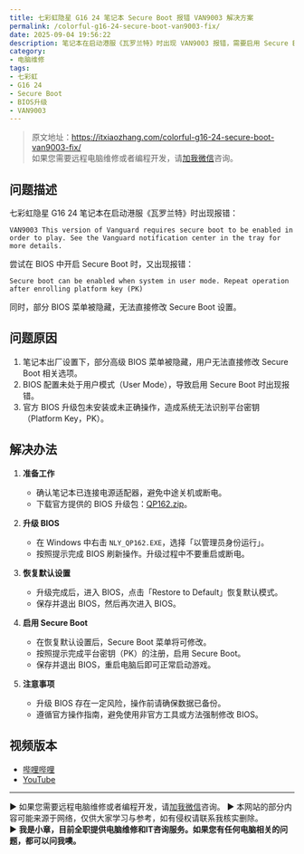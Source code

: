 ```yaml
---
title: 七彩虹隐星 G16 24 笔记本 Secure Boot 报错 VAN9003 解决方案
permalink: /colorful-g16-24-secure-boot-van9003-fix/
date: 2025-09-04 19:56:22
description: 笔记本在启动港服《瓦罗兰特》时出现 VAN9003 报错，需要启用 Secure Boot，但 BIOS 菜单被隐藏。通过官方 BIOS 升级包刷新 BIOS 并恢复默认设置后，可成功启用 Secure Boot，解决报错问题。
category:
- 电脑维修
tags:
- 七彩虹
- G16 24
- Secure Boot
- BIOS升级
- VAN9003
---
```


> 原文地址：<https://itxiaozhang.com/colorful-g16-24-secure-boot-van9003-fix/>  
> 如果您需要远程电脑维修或者编程开发，请[加我微信](https://itxiaozhang.netlify.app/)咨询。 

## 问题描述

七彩虹隐星 G16 24 笔记本在启动港服《瓦罗兰特》时出现报错：

```
VAN9003 This version of Vanguard requires secure boot to be enabled in order to play. See the Vanguard notification center in the tray for more details.
```

尝试在 BIOS 中开启 Secure Boot 时，又出现报错：

```
Secure boot can be enabled when system in user mode. Repeat operation after enrolling platform key (PK)
```

同时，部分 BIOS 菜单被隐藏，无法直接修改 Secure Boot 设置。

## 问题原因

1. 笔记本出厂设置下，部分高级 BIOS 菜单被隐藏，用户无法直接修改 Secure Boot 相关选项。
2. BIOS 配置未处于用户模式（User Mode），导致启用 Secure Boot 时出现报错。
3. 官方 BIOS 升级包未安装或未正确操作，造成系统无法识别平台密钥（Platform Key，PK）。

## 解决办法

1. **准备工作**

   * 确认笔记本已连接电源适配器，避免中途关机或断电。
   * 下载官方提供的 BIOS 升级包：[QP162.zip](https://nim.nosdn.127.net/MjYxNjUyODA=/bmltYV8yMjQ0OTM5MTMzMzhfMTc1Njk3MTQyMDc5Nl9iZjBiZWI4NS04OTNmLTRhMmEtODdhYy01NWZhMDk3NjM5OTg=?createTime=1756971426412&download=QP162.zip)。

2. **升级 BIOS**

   * 在 Windows 中右击 `NLY_QP162.EXE`，选择「以管理员身份运行」。
   * 按照提示完成 BIOS 刷新操作。升级过程中不要重启或断电。

3. **恢复默认设置**

   * 升级完成后，进入 BIOS，点击「Restore to Default」恢复默认模式。
   * 保存并退出 BIOS，然后再次进入 BIOS。

4. **启用 Secure Boot**

   * 在恢复默认设置后，Secure Boot 菜单将可修改。
   * 按照提示完成平台密钥（PK）的注册，启用 Secure Boot。
   * 保存并退出 BIOS，重启电脑后即可正常启动游戏。

5. **注意事项**

   * 升级 BIOS 存在一定风险，操作前请确保数据已备份。
   * 遵循官方操作指南，避免使用非官方工具或方法强制修改 BIOS。

## 视频版本

* [哔哩哔哩](https://space.bilibili.com/3546607630944387)
* [YouTube](https://www.youtube.com/@itxiaozhang)

---
▶ 如果您需要远程电脑维修或者编程开发，请[加我微信](https://itxiaozhang.netlify.app/)咨询。 
▶ 本网站的部分内容可能来源于网络，仅供大家学习与参考，如有侵权请联系我核实删除。  
▶ **我是小章，目前全职提供电脑维修和IT咨询服务。如果您有任何电脑相关的问题，都可以问我噢。**  
